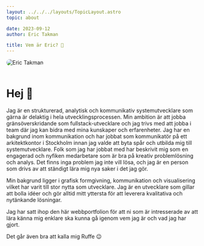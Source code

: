 ```yaml
---
layout: ../../../layouts/TopicLayout.astro
topic: about

date: 2023-09-12
author: Eric Takman

title: Vem är Eric? 🤨
---
```


<div class="object-contain h-80">
	<img src="/images/eric.png" alt="Eric Takman" style="border-radius: 1rem; max-height: 100%;">
</div>

<br />

<div class="pt-4"></div>

# Hej 👋

Jag är en strukturerad, analytisk och kommunikativ systemutvecklare som gärna är delaktig i hela utvecklingsprocessen. Min ambition är att jobba gränsöverskridande som fullstack-utvecklare och jag trivs med att jobba i team där jag kan bidra med mina kunskaper och erfarenheter. Jag har en bakgrund inom kommunikation och har jobbat som kommunikatör på ett arkitektkontor i Stockholm innan jag valde att byta spår och utbilda mig till systemutvecklare. Folk som jag har jobbat med har beskrivit mig som en engagerad och nyfiken medarbetare som är bra på kreativ problemlösning och analys. Det finns inga problem jag inte vill lösa, och jag är en person som drivs av att ständigt lära mig nya saker i det jag gör.

Min bakgrund ligger i grafisk formgivning, kommunikation och visualisering vilket har varit till stor nytta som utvecklare. Jag är en utvecklare som gillar att bolla idéer och gör alltid mitt yttersta för att leverera kvalitativa och nytänkande lösningar.

Jag har satt ihop den här webbportfolion för att ni som är intresserade av att lära känna mig enklare ska kunna gå igenom vem jag är och vad jag har gjort.

Det går även bra att kalla mig Ruffe 😉
